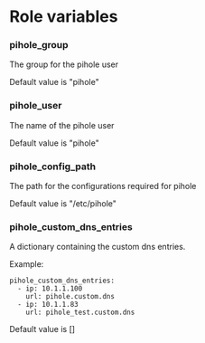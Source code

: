 # Role variables

### pihole_group
The group for the pihole user

Default value is "pihole"

### pihole_user
The name of the pihole user

Default value is "pihole"

### pihole_config_path
The path for the configurations required for pihole

Default value is "/etc/pihole"

### pihole_custom_dns_entries
A dictionary containing the custom dns entries.

Example:
```
pihole_custom_dns_entries:
  - ip: 10.1.1.100
    url: pihole.custom.dns
  - ip: 10.1.1.83
    url: pihole_test.custom.dns
```

Default value is []

